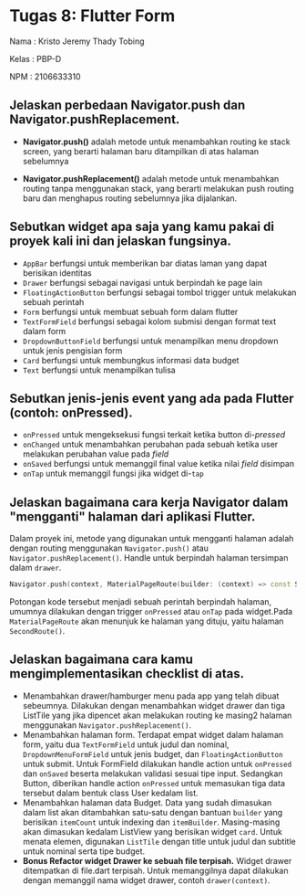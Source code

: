 # Tugas 8: Flutter Form

Nama : Kristo Jeremy Thady Tobing

Kelas : PBP-D

NPM : 2106633310

## Jelaskan perbedaan Navigator.push dan Navigator.pushReplacement.
* **Navigator.push()** adalah metode untuk menambahkan routing ke stack screen, yang berarti halaman baru ditampilkan di atas halaman sebelumnya

* **Navigator.pushReplacement()** adalah metode untuk menambahkan routing tanpa menggunakan stack, yang berarti melakukan push routing baru dan menghapus routing sebelumnya jika dijalankan. 

## Sebutkan widget apa saja yang kamu pakai di proyek kali ini dan jelaskan fungsinya.
* `AppBar` berfungsi untuk memberikan bar diatas laman yang dapat berisikan identitas
* `Drawer` berfungsi sebagai navigasi untuk berpindah ke page lain
* `FloatingActionButton` berfungsi sebagai tombol trigger untuk melakukan sebuah perintah
* `Form` berfungsi untuk membuat sebuah form dalam flutter
* `TextFormField` berfungsi sebagai kolom submisi dengan format text dalam form
* `DropdownButtonField` berfungsi untuk menampilkan menu dropdown untuk jenis pengisian form
* `Card` berfungsi untuk membungkus informasi data budget 
* `Text` berfungsi untuk menampilkan tulisa


## Sebutkan jenis-jenis event yang ada pada Flutter (contoh: onPressed).
* `onPressed` untuk mengeksekusi fungsi terkait ketika button di-*pressed*
* `onChanged` untuk menambahkan perubahan pada sebuah ketika user melakukan perubahan value pada *field*
* `onSaved` berfungsi untuk memanggil final value ketika nilai *field* disimpan
* `onTap` untuk memanggil fungsi jika widget di-`tap`


## Jelaskan bagaimana cara kerja Navigator dalam "mengganti" halaman dari aplikasi Flutter.

Dalam proyek ini, metode yang digunakan untuk mengganti halaman adalah dengan routing menggunakan `Navigator.push()` atau `Navigator.pushReplacement()`. Handle untuk berpindah halaman tersimpan dalam `drawer`. 
```C++
Navigator.push(context, MaterialPageRoute(builder: (context) => const SecondRoute()),);
```    
Potongan kode tersebut menjadi sebuah perintah berpindah halaman, umumnya dilakukan dengan trigger `onPressed` atau `onTap` pada widget.Pada `MaterialPageRoute` akan menunjuk ke halaman yang dituju, yaitu halaman `SecondRoute()`.


## Jelaskan bagaimana cara kamu mengimplementasikan checklist di atas.

* Menambahkan drawer/hamburger menu pada app yang telah dibuat sebeumnya. Dilakukan dengan menambahkan widget drawer dan tiga ListTile yang jika dipencet akan melakukan routing ke masing2 halaman menggunakan `Navigator.pushReplacement()`.
* Menambahkan halaman form. Terdapat empat widget dalam halaman form, yaitu dua `TextFormField` untuk judul dan nominal, `DropdownMenuFormField` untuk jenis budget, dan `FloatingActionButton` untuk submit. Untuk FormField dilakukan handle action untuk `onPressed` dan `onSaved` beserta melakukan validasi sesuai tipe input. Sedangkan Button, diberikan handle action `onPressed` untuk memasukan tiga data tersebut dalam bentuk class User kedalam list.
* Menambahkan halaman data Budget. Data yang sudah dimasukan dalam list akan ditambahkan satu-satu dengan bantuan `builder` yang berisikan `itemCount` untuk indexing dan `itemBuilder`. Masing-masing akan dimasukan kedalam ListView yang berisikan widget `card`. Untuk menata elemen, digunakan `ListTile` dengan title untuk judul dan subtitle untuk nominal serta tipe budget.
* **Bonus Refactor widget Drawer ke sebuah file terpisah.** Widget drawer ditempatkan di file.dart terpisah. Untuk memanggilnya dapat dilakukan dengan memanggil nama widget drawer, contoh `drawer(context)`.

